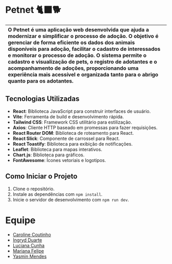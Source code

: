 # Petnet 🐈‍⬛🐕

|O Petnet é uma aplicação web desenvolvida que ajuda a modernizar e simplificar o processo de adoção. O objetivo é gerenciar de forma eficiente os dados dos animais disponíveis para adoção, facilitar o cadastro de interessados e monitorar o processo de adoção. O sistema permite o cadastro e visualização de pets, o registro de adotantes e o acompanhamento de adoções, proporcionando uma experiência mais acessível e organizada tanto para o abrigo quanto para os adotantes.|
|:--|

## Tecnologias Utilizadas
- **React**: Biblioteca JavaScript para construir interfaces de usuário.
- **Vite**: Ferramenta de build e desenvolvimento rápida.
- **Tailwind CSS**: Framework CSS utilitário para estilização.
- **Axios**: Cliente HTTP baseado em promessas para fazer requisições.
- **React Router DOM**: Biblioteca de roteamento para React.
- **React Slick**: Componente de carrossel para React.
- **React Toastify**: Biblioteca para exibição de notificações.
- **Leaflet**: Biblioteca para mapas interativos.
- **Chart.js**: Biblioteca para gráficos.
- **FontAwesome**: Ícones vetoriais e logotipos.


## Como Iniciar o Projeto
1. Clone o repositório.
2. Instale as dependências com `npm install`.
3. Inicie o servidor de desenvolvimento com `npm run dev`.

# Equipe
- [Caroline Coutinho](https://github.com/CarolineCoutinhoHA)
- [Ingryd Duarte](https://github.com/ingrydf12)
- [Luciana Cunha](https://github.com/luc0liv)
- [Mariana Felipe](https://github.com/MarianaOliveiraFelipe)
- [Yasmin Mendes](https://github.com/yasminmendes487)

